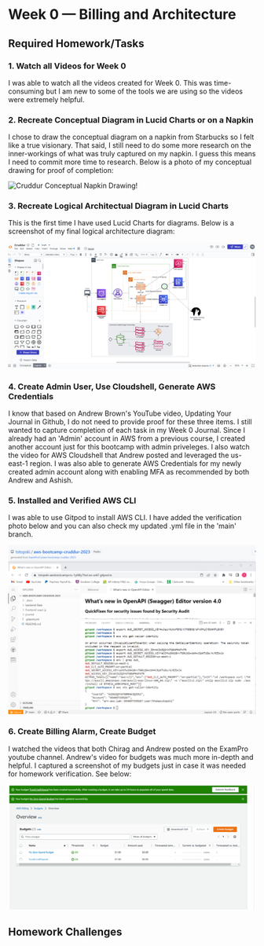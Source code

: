 # Week 0 — Billing and Architecture

## Required Homework/Tasks

### 1. Watch all Videos for Week 0

I was able to watch all the videos created for Week 0. This was time-consuming but I am new to some of the tools we are using so the videos were extremely helpful.

### 2. Recreate Conceptual Diagram in Lucid Charts or on a Napkin

I chose to draw the conceptual diagram on a napkin from Starbucks so I felt like a true visionary. That said, I still need to do some more research on the inner-workings
of what was truly captured on my napkin. I guess this means I need to commit more time to research. Below is a photo of my conceptual drawing for proof of completion:

![Cruddur Conceptual Napkin Drawing!](assets/Cruddur-Conceptual-Napkin.jpg)

### 3. Recreate Logical Architectual Diagram in Lucid Charts

This is the first time I have used Lucid Charts for diagrams. Below is a screenshot of my final logical architecture diagram:

![Cruddur Logical Architecture Diagram in Lucid!](assets/Cruddur-Logical-Architecture-Screenshot.png)

### 4. Create Admin User, Use Cloudshell, Generate AWS Credentials

I know that based on Andrew Brown's YouTube video, Updating Your Journal in Github, I do not need to provide proof for these three items. I still wanted to capture
completion of each task in my Week 0 Journal. Since I already had an 'Admin' account in AWS from a previous course, I created another account just for this bootcamp
with admin priveleges. I also watch the video for AWS Cloudshell that Andrew posted and leveraged the us-east-1 region. I was also able to generate AWS Credentials
for my newly created admin account along with enabling MFA as recommended by both Andrew and Ashish.

### 5. Installed and Verified AWS CLI

I was able to use Gitpod to install AWS CLI. I have added the verification photo below and you can also check my updated .yml file in the 'main' branch. 

![AWS CLI Install Confirmation Proof!](assets/AWS-CLI-Install-Confirmation.png)

### 6. Create Billing Alarm, Create Budget

I watched the videos that both Chirag and Andrew posted on the ExamPro youtube channel. Andrew's video for budgets was much more in-depth and helpful. I captured a
screenshot of my budgets just in case it was needed for homework verification. See below:

![AWS Budget Creation Proof!](assets/Budgets%20Setup%20AWS%20(17Feb23).png)

## Homework Challenges
